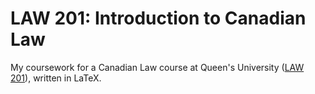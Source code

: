 # LAW 201: Introduction to Canadian Law

My coursework for a Canadian Law course at Queen's University ([LAW
201][law-201]), written in LaTeX.

[law-201]: https://certificate.queenslaw.ca/courses/introduction-to-canadian-law
